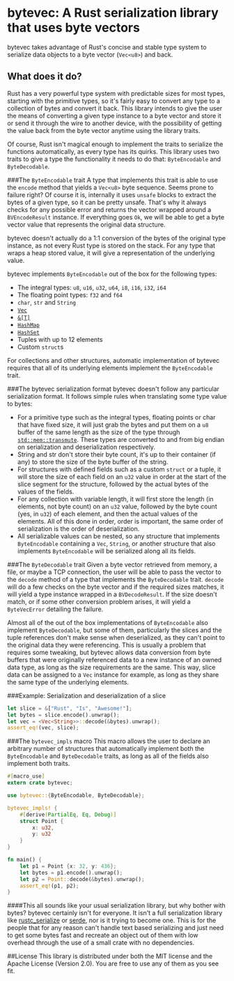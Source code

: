 bytevec: A Rust serialization library that uses byte vectors
============================================================

bytevec takes advantage of Rust's concise and stable type system to
serialize data objects to a byte vector (`Vec<u8>`) and back.

What does it do?
----------------
Rust has a very powerful type system with predictable sizes for most
types, starting with the primitive types, so it's fairly easy to convert
any type to a collection of bytes and convert it back. This library intends
to give the user the means of converting a given type instance to a byte vector
and store it or send it through the wire to another device, with the possibility
of getting the value back from the byte vector anytime using the library traits.

Of course, Rust isn't magical enough to implement the traits to serialize
the functions automatically, as every type has its quirks. This library
uses two traits to give a type the functionality it needs to do that: 
`ByteEncodable` and `ByteDecodable`.

###The `ByteEncodable` trait
A type that implements this trait is able to use the `encode` method that 
yields a `Vec<u8>` byte sequence. Seems prone to failure right? Of course it is,
internally it uses `unsafe` blocks to extract the bytes of a given type, so 
it can be pretty unsafe. That's why it always checks for any possible error and
returns the vector wrapped around a `BVEncodeResult` instance. If everything
goes `Ok`, we will be able to get a byte vector value that represents the 
original data structure.

bytevec doesn't actually do a 1:1 conversion of the bytes of the original
type instance, as not every Rust type is stored on the stack. For any type
that wraps a heap stored value, it will give a representation of the 
underlying value.

bytevec implements `ByteEncodable` out of the box for the following types:
- The integral types: `u8`, `u16`, `u32`, `u64`, `i8`, `i16`, `i32`, `i64`
- The floating point types: `f32` and `f64`
- `char`, `str` and `String`
- [`Vec`](http://doc.rust-lang.org/stable/std/vec/struct.Vec.html)
- [`&[T]`](http://doc.rust-lang.org/stable/std/primitive.slice.html)
- [`HashMap`](http://doc.rust-lang.org/stable/std/collections/struct.HashMap.html)
- [`HashSet`](http://doc.rust-lang.org/stable/std/collections/struct.HashSet.html)
- Tuples with up to 12 elements
- Custom `struct`s

For collections and other structures, automatic implementation of bytevec
requires that all of its underlying elements implement the `ByteEncodable`
trait.

###The bytevec serialization format
bytevec doesn't follow any particular serialization format. It follows simple
rules when translating some type value to bytes:
- For a primitive type such as the integral types, floating points
or char that have fixed size, it will just grab the bytes and put them 
on a `u8` buffer of the same length as the size of the type through 
[`std::mem::transmute`]. These types are converted to and from big endian on
serialization and deserialization respectively.
- String and str don't store their byte count, it's up to their container (if any)
to store the size of the byte buffer of the string.
- For structures with defined fields such as a custom `struct` or a tuple,
it will store the size of each field on an `u32` value in order at the start
of the slice segment for the structure, followed by the actual bytes of 
the values of the fields.
- For any collection with variable length, it will first store the length
(in elements, not byte count) on an `u32` value, followed by the byte count
(yes, in `u32`) of each element, and then the actual values of the elements.
All of this done in order, order is important, the same order of serialization
is the order of deserialization.
- All serializable values can be nested, so any structure that implements 
`ByteEncodable` containing a `Vec`, `String`, or another structure that also implements
`ByteEncodable` will be serialized along all its fields.

###The `ByteDecodable` trait
Given a byte vector retrieved from memory, a file, or maybe a TCP connection,
the user will be able to pass the vector to the `decode` method of
a type that implements the `ByteDecodable` trait. `decode` will do a few checks 
on the byte vector and if the required sizes matches, it will yield a type instance wrapped 
in a `BVDecodeResult`. If the size doesn't match, or if some other conversion problem 
arises, it will yield a `ByteVecError` detailing the failure.

Almost all of the out of the box implementations of `ByteEncodable` also
implement `ByteDecodable`, but some of them, particularly the slices and 
the tuple references don't make sense when deserialized, as they can't
point to the original data they were referencing. This is usually a problem
that requires some tweaking, but bytevec allows data conversion from byte
buffers that were originally referenced data to a new instance of an owned data type,
as long as the size requirements are the same. This way, slice data can
be assigned to a `Vec` instance for example, as long as they share the same 
type of the underlying elements.

###Example: Serialization and deserialization of a slice

```rust
let slice = &["Rust", "Is", "Awesome!"];
let bytes = slice.encode().unwrap();
let vec = <Vec<String>>::decode(&bytes).unwrap();
assert_eq!(vec, slice);
```

###The `bytevec_impls` macro
This macro allows the user to declare an arbitrary number of structures that
automatically implement both the `ByteEncodable` and `ByteDecodable` traits,
as long as all of the fields also implement both traits.

```rust
#[macro_use]
extern crate bytevec;

use bytevec::{ByteEncodable, ByteDecodable};

bytevec_impls! {
    #[derive(PartialEq, Eq, Debug)]
    struct Point {
        x: u32,
        y: u32
    }
}

fn main() {
    let p1 = Point {x: 32, y: 436};
    let bytes = p1.encode().unwrap();
    let p2 = Point::decode(&bytes).unwrap();
    assert_eq!(p1, p2);
}
```

####This all sounds like your usual serialization library, but why bother with bytes?
bytevec certainly isn't for everyone. It isn't a full serialization library like
[rustc_serialize] or [serde], nor is it trying to become one. This is for the people
that for any reason can't handle text based serializing and just need 
to get some bytes fast and recreate an object out of them with low overhead through the use
of a small crate with no dependencies.

##License
This library is distributed under both the MIT license and the Apache License (Version 2.0).
You are free to use any of them as you see fit.

[`std::mem::transmute`]: http://doc.rust-lang.org/stable/std/mem/fn.transmute.html
[rustc_serialize]: https://github.com/rust-lang-nursery/rustc-serialize
[serde]: https://github.com/serde-rs/serde